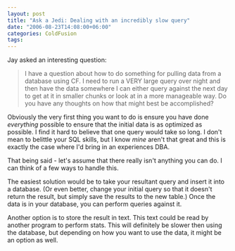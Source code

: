 ```yaml
---
layout: post
title: "Ask a Jedi: Dealing with an incredibly slow query"
date: "2006-08-23T14:08:00+06:00"
categories: ColdFusion 
tags: 
---
```


Jay asked an interesting question:

<blockquote>
I have a question about how to do something for pulling
data from a database using CF.
I need to run a VERY large query over night and then have the data somewhere I can either query against the next day to get at it in smaller chunks or look at in a more manageable way. Do you have any thoughts on how that might best be accomplished?
</blockquote>

Obviously the very first thing you want to do is ensure you have done <i>everything</i> possible to ensure that the initial data is as optimized as possible. I find it hard to believe that one query would take so long. I don't mean to belittle your SQL skills, but I know <i>mine</i> aren't that great and this is exactly the case where I'd bring in an experiences DBA. 

That being said - let's assume that there really isn't anything you can do. I can think of a few ways to handle this.

The easiest solution would be to take your resultant query and insert it into a database. (Or even better, change your initial query so that it doesn't return the result, but simply save the results to the new table.) Once the data is in your database, you can perform queries against it. 

Another option is to store the result in text. This text could be read by another program to perform stats. This will definitely be slower then using the database, but depending on how you want to use the data, it might be an option as well.